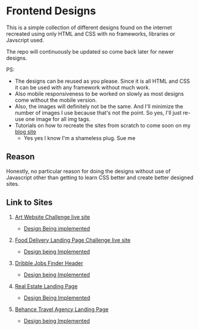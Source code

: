 # Frontend Designs

This is a simple collection of different designs found on the internet recreated using only HTML and CSS with no frameworks, libraries or Javscript used.

The repo will continuously be updated so come back later for newer designs.

PS:
- The designs can be reused as you please. Since it is all HTML and CSS it can be used with any framework without much work.
- Also mobile responsiveness to be worked on slowly as most designs come without the mobile version.
- Also, the images will definitely not be the same. And I'll minimize the number of images I use because that's not the point. So yes, I'll just re-use one image for all img tags.
- Tutorials on how to recreate the sites from scratch to come soon on my [blog site](https://wesleyblog.netlify.app/)
  - Yes yes I know I'm a shameless plug. Sue me

## Reason

Honestly, no particular reason for doing the designs without use of Javascript other than getting to learn CSS better and create better designed sites.

## Link to Sites
1. [Art Website Challenge live site](https://frontend-designs-1.netlify.app)
    - [Design Being implemented](https://www.behance.net/gallery/110271195/Art-Agency-Website)
  
2. [Food Delivery Landing Page Challenge live site](https://frontend-designs-2.netlify.app)
    - [Design being Implemented](https://www.behance.net/gallery/107808949/Food-Delivery-Landing-page)

3. [Dribble Jobs Finder Header](https://frontend-designs-3.netlify.app)
    - [Design being Implemented](https://dribbble.com/shots/15166906-Jobs-Finder)
4. [Real Estate Landing Page](https://frontend-designs-4.netlify.app)
    - [Design Being Implemented](https://www.behance.net/gallery/109518715/Real-Estate-Landing-Page)
5. [Behance Travel Agency Landing Page](https://frontend-designs-5.netlify.app)
    - [Design being Implemented](https://www.behance.net/gallery/110422431/Landing-Page-Travel-Agency)